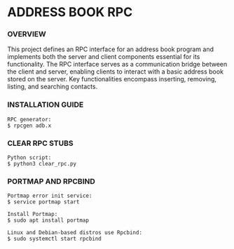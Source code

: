# ADDRESS BOOK RPC

### **OVERVIEW**

This project defines an RPC interface for an address book program and implements both the server and client components essential for its functionality. The RPC interface serves as a communication bridge between the client and server, enabling clients to interact with a basic address book stored on the server. Key functionalities encompass inserting, removing, listing, and searching contacts.

### **INSTALLATION GUIDE**

```
RPC generator:
$ rpcgen adb.x
```

### **CLEAR RPC STUBS**

```
Python script:
$ python3 clear_rpc.py
```

### **PORTMAP AND RPCBIND**

```
Portmap error init service:
$ service portmap start
  
Install Portmap:
$ sudo apt install portmap

Linux and Debian-based distros use Rpcbind:
$ sudo systemctl start rpcbind
```